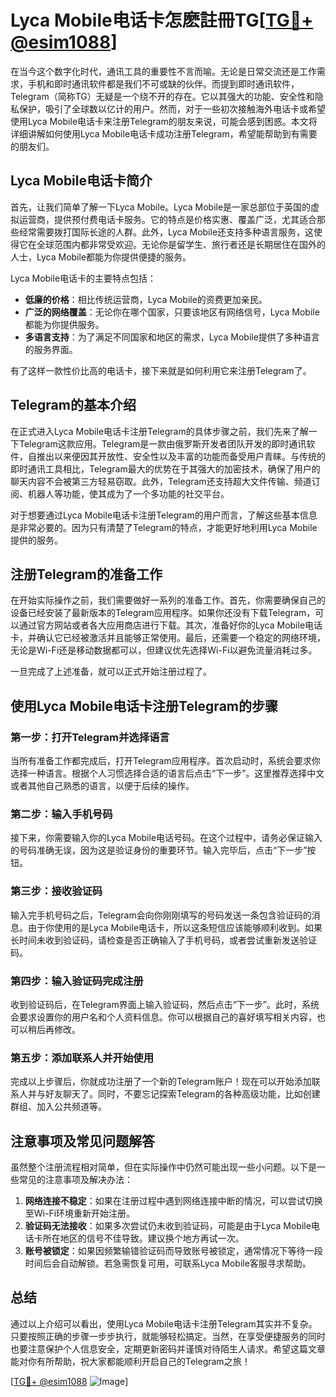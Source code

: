 # Lyca Mobile电话卡怎麽註冊TG[[TG💪+ @esim1088](https://t.me/s/esim1088)]

在当今这个数字化时代，通讯工具的重要性不言而喻。无论是日常交流还是工作需求，手机和即时通讯软件都是我们不可或缺的伙伴。而提到即时通讯软件，Telegram（简称TG）无疑是一个绕不开的存在。它以其强大的功能、安全性和隐私保护，吸引了全球数以亿计的用户。然而，对于一些初次接触海外电话卡或希望使用Lyca Mobile电话卡来注册Telegram的朋友来说，可能会感到困惑。本文将详细讲解如何使用Lyca Mobile电话卡成功注册Telegram，希望能帮助到有需要的朋友们。

## Lyca Mobile电话卡简介

首先，让我们简单了解一下Lyca Mobile。Lyca Mobile是一家总部位于英国的虚拟运营商，提供预付费电话卡服务。它的特点是价格实惠、覆盖广泛，尤其适合那些经常需要拨打国际长途的人群。此外，Lyca Mobile还支持多种语言服务，这使得它在全球范围内都非常受欢迎。无论你是留学生、旅行者还是长期居住在国外的人士，Lyca Mobile都能为你提供便捷的服务。

Lyca Mobile电话卡的主要特点包括：
- **低廉的价格**：相比传统运营商，Lyca Mobile的资费更加亲民。
- **广泛的网络覆盖**：无论你在哪个国家，只要该地区有网络信号，Lyca Mobile都能为你提供服务。
- **多语言支持**：为了满足不同国家和地区的需求，Lyca Mobile提供了多种语言的服务界面。

有了这样一款性价比高的电话卡，接下来就是如何利用它来注册Telegram了。

## Telegram的基本介绍

在正式进入Lyca Mobile电话卡注册Telegram的具体步骤之前，我们先来了解一下Telegram这款应用。Telegram是一款由俄罗斯开发者团队开发的即时通讯软件，自推出以来便因其开放性、安全性以及丰富的功能而备受用户青睐。与传统的即时通讯工具相比，Telegram最大的优势在于其强大的加密技术，确保了用户的聊天内容不会被第三方轻易窃取。此外，Telegram还支持超大文件传输、频道订阅、机器人等功能，使其成为了一个多功能的社交平台。

对于想要通过Lyca Mobile电话卡注册Telegram的用户而言，了解这些基本信息是非常必要的。因为只有清楚了Telegram的特点，才能更好地利用Lyca Mobile提供的服务。

## 注册Telegram的准备工作

在开始实际操作之前，我们需要做好一系列的准备工作。首先，你需要确保自己的设备已经安装了最新版本的Telegram应用程序。如果你还没有下载Telegram，可以通过官方网站或者各大应用商店进行下载。其次，准备好你的Lyca Mobile电话卡，并确认它已经被激活并且能够正常使用。最后，还需要一个稳定的网络环境，无论是Wi-Fi还是移动数据都可以，但建议优先选择Wi-Fi以避免流量消耗过多。

一旦完成了上述准备，就可以正式开始注册过程了。

## 使用Lyca Mobile电话卡注册Telegram的步骤

### 第一步：打开Telegram并选择语言

当所有准备工作都完成后，打开Telegram应用程序。首次启动时，系统会要求你选择一种语言。根据个人习惯选择合适的语言后点击“下一步”。这里推荐选择中文或者其他自己熟悉的语言，以便于后续的操作。

### 第二步：输入手机号码

接下来，你需要输入你的Lyca Mobile电话号码。在这个过程中，请务必保证输入的号码准确无误，因为这是验证身份的重要环节。输入完毕后，点击“下一步”按钮。

### 第三步：接收验证码

输入完手机号码之后，Telegram会向你刚刚填写的号码发送一条包含验证码的消息。由于你使用的是Lyca Mobile电话卡，所以这条短信应该能够顺利收到。如果长时间未收到验证码，请检查是否正确输入了手机号码，或者尝试重新发送验证码。

### 第四步：输入验证码完成注册

收到验证码后，在Telegram界面上输入验证码，然后点击“下一步”。此时，系统会要求设置你的用户名和个人资料信息。你可以根据自己的喜好填写相关内容，也可以稍后再修改。

### 第五步：添加联系人并开始使用

完成以上步骤后，你就成功注册了一个新的Telegram账户！现在可以开始添加联系人并与好友聊天了。同时，不要忘记探索Telegram的各种高级功能，比如创建群组、加入公共频道等。

## 注意事项及常见问题解答

虽然整个注册流程相对简单，但在实际操作中仍然可能出现一些小问题。以下是一些常见的注意事项及解决办法：

1. **网络连接不稳定**：如果在注册过程中遇到网络连接中断的情况，可以尝试切换至Wi-Fi环境重新开始注册。
2. **验证码无法接收**：如果多次尝试仍未收到验证码，可能是由于Lyca Mobile电话卡所在地区的信号不佳导致。建议换个地方再试一次。
3. **账号被锁定**：如果因频繁输错验证码而导致账号被锁定，通常情况下等待一段时间后会自动解锁。若急需恢复可用，可联系Lyca Mobile客服寻求帮助。

## 总结

通过以上介绍可以看出，使用Lyca Mobile电话卡注册Telegram其实并不复杂。只要按照正确的步骤一步步执行，就能够轻松搞定。当然，在享受便捷服务的同时也要注意保护个人信息安全，定期更新密码并谨慎对待陌生人请求。希望这篇文章能对你有所帮助，祝大家都能顺利开启自己的Telegram之旅！

[[TG💪+ @esim1088](https://t.me/s/esim1088) ![Image](https://i.postimg.cc/4NQfJmqS/Snipaste-2025-05-13-00-14-12.png)]